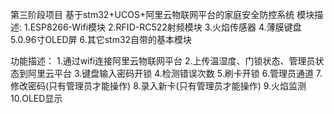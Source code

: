 第三阶段项目
基于stm32+UCOS+阿里云物联网平台的家庭安全防控系统
模块描述:
          1.ESP8266-Wifi模块
          2.RFID-RC522射频模块
          3.火焰传感器
          4.薄膜键盘
          5.0.96寸OLED屏
          6.其它stm32自带的基本模块
          
功能描述：
          1.通过wifi连接阿里云物联网平台
          2.上传温湿度、门锁状态、管理员状态到阿里云平台
          3.键盘输入密码开锁
          4.检测错误次数
          5.刷卡开锁
          6.管理员通道
          7.修改密码(只有管理员才能操作)
          8.录入新卡(只有管理员才能操作)
          9.火焰监测
          10.OLED显示

        
